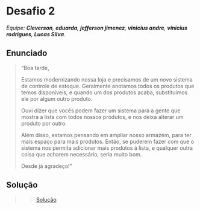 # Desafio 2

*Equipe: **Cleverson**, **eduarda**, **jefferson jimenez**, **vinicius andre**, **vinicius rodrigues**, **Lucas Silva**.*

## Enunciado
>“Boa tarde,
>
>Estamos modernizando nossa loja e precisamos de um novo sistema de controle de estoque. 
>Geralmente anotamos todos os produtos que temos disponíveis, e quando um dos produtos acaba, substituímos ele por algum outro produto.
>
>Ouvi dizer que vocês podem fazer um sistema para a gente que mostra a lista com todos nossos produtos, e nos deixa alterar
>um produto por outro.
> 
>Além disso, estamos pensando em ampliar nosso armazém, para ter mais espaço para mais produtos. 
>Então, se puderem fazer com que o sistema nos permita adicionar mais produtos à lista, e qualquer outra coisa que acharem necessário,
>seria muito bom. 
>
>Desde já agradeço!”


## Solução 

>> [Solução]()
